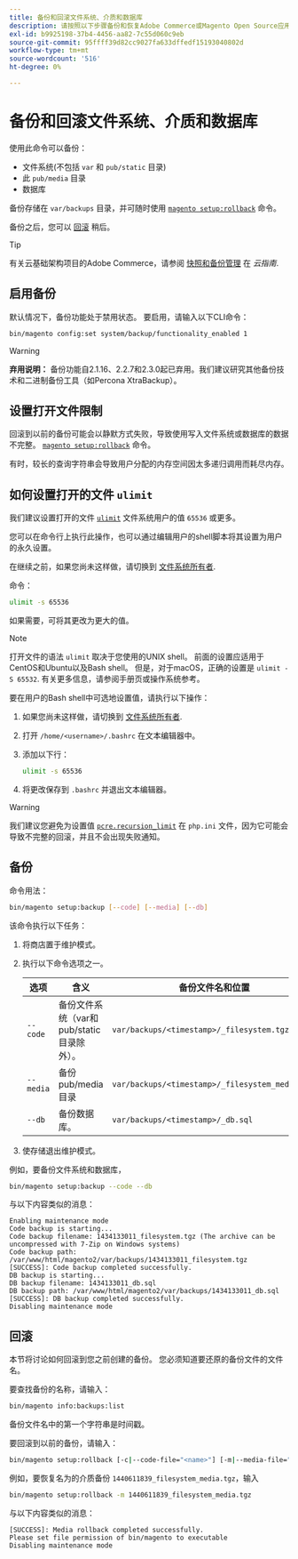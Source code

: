 ```yaml
---
title: 备份和回滚文件系统、介质和数据库
description: 请按照以下步骤备份和恢复Adobe Commerce或Magento Open Source应用程序。
exl-id: b9925198-37b4-4456-aa82-7c55d060c9eb
source-git-commit: 95ffff39d82cc9027fa633dffedf15193040802d
workflow-type: tm+mt
source-wordcount: '516'
ht-degree: 0%

---
```


# 备份和回滚文件系统、介质和数据库

使用此命令可以备份：

* 文件系统(不包括 `var` 和 `pub/static` 目录)
* 此 `pub/media` 目录
* 数据库

备份存储在 `var/backups` 目录，并可随时使用 [`magento setup:rollback`](uninstall-modules.md#roll-back-the-file-system-database-or-media-files) 命令。

备份之后，您可以 [回滚](#rollback) 稍后。

>[!TIP]
>
>有关云基础架构项目的Adobe Commerce，请参阅 [快照和备份管理](https://devdocs.magento.com/cloud/project/project-webint-snap.html) 在 _云指南_.

## 启用备份

默认情况下，备份功能处于禁用状态。 要启用，请输入以下CLI命令：

```bash
bin/magento config:set system/backup/functionality_enabled 1
```

>[!WARNING]
>
>**弃用说明：**
>备份功能自2.1.16、2.2.7和2.3.0起已弃用。我们建议研究其他备份技术和二进制备份工具（如Percona XtraBackup）。

## 设置打开文件限制

回滚到以前的备份可能会以静默方式失败，导致使用写入文件系统或数据库的数据不完整。 [`magento setup:rollback`](uninstall-modules.md#roll-back-the-file-system-database-or-media-files) 命令。

有时，较长的查询字符串会导致用户分配的内存空间因太多递归调用而耗尽内存。

## 如何设置打开的文件 `ulimit`

我们建议设置打开的文件 [`ulimit`](https://ss64.com/bash/ulimit.html) 文件系统用户的值 `65536` 或更多。

您可以在命令行上执行此操作，也可以通过编辑用户的shell脚本将其设置为用户的永久设置。

在继续之前，如果您尚未这样做，请切换到 [文件系统所有者](../prerequisites/file-system/overview.md).

命令：

```bash
ulimit -s 65536
```

如果需要，可将其更改为更大的值。

>[!NOTE]
>
>打开文件的语法 `ulimit` 取决于您使用的UNIX shell。 前面的设置应适用于CentOS和Ubuntu以及Bash shell。 但是，对于macOS，正确的设置是 `ulimit -S 65532`. 有关更多信息，请参阅手册页或操作系统参考。

要在用户的Bash shell中可选地设置值，请执行以下操作：

1. 如果您尚未这样做，请切换到 [文件系统所有者](../prerequisites/file-system/overview.md).
1. 打开 `/home/<username>/.bashrc` 在文本编辑器中。
1. 添加以下行：

   ```bash
   ulimit -s 65536
   ```

1. 将更改保存到 `.bashrc` 并退出文本编辑器。

>[!WARNING]
>
>我们建议您避免为设置值 [`pcre.recursion_limit`](https://www.php.net/manual/en/pcre.configuration.php) 在 `php.ini` 文件，因为它可能会导致不完整的回滚，并且不会出现失败通知。

## 备份

命令用法：

```bash
bin/magento setup:backup [--code] [--media] [--db]
```

该命令执行以下任务：

1. 将商店置于维护模式。
1. 执行以下命令选项之一。

   | 选项 | 含义 | 备份文件名和位置 |
   |--- |--- |--- |
   | `--code` | 备份文件系统（var和pub/static目录除外）。 | `var/backups/<timestamp>/_filesystem.tgz` |
   | `--media` | 备份pub/media目录 | `var/backups/<timestamp>/_filesystem_media.tgz` |
   | `--db` | 备份数据库。 | `var/backups/<timestamp>/_db.sql` |

1. 使存储退出维护模式。

例如，要备份文件系统和数据库，

```bash
bin/magento setup:backup --code --db
```

与以下内容类似的消息：

```terminal
Enabling maintenance mode
Code backup is starting...
Code backup filename: 1434133011_filesystem.tgz (The archive can be uncompressed with 7-Zip on Windows systems)
Code backup path: /var/www/html/magento2/var/backups/1434133011_filesystem.tgz
[SUCCESS]: Code backup completed successfully.
DB backup is starting...
DB backup filename: 1434133011_db.sql
DB backup path: /var/www/html/magento2/var/backups/1434133011_db.sql
[SUCCESS]: DB backup completed successfully.
Disabling maintenance mode
```

## 回滚

本节将讨论如何回滚到您之前创建的备份。 您必须知道要还原的备份文件的文件名。

要查找备份的名称，请输入：

```bash
bin/magento info:backups:list
```

备份文件名中的第一个字符串是时间戳。

要回滚到以前的备份，请输入：

```bash
bin/magento setup:rollback [-c|--code-file="<name>"] [-m|--media-file="<name>"] [-d|--db-file="<name>"]
```

例如，要恢复名为的介质备份 `1440611839_filesystem_media.tgz`，输入

```bash
bin/magento setup:rollback -m 1440611839_filesystem_media.tgz
```

与以下内容类似的消息：

```terminal
[SUCCESS]: Media rollback completed successfully.
Please set file permission of bin/magento to executable
Disabling maintenance mode
```
